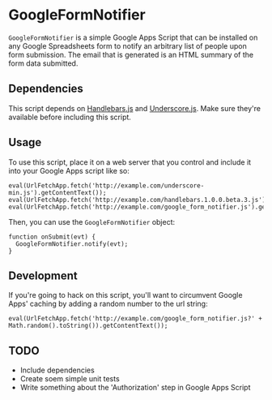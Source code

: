 
GoogleFormNotifier
==================

`GoogleFormNotifier` is a simple Google Apps Script that can be installed
on any Google Spreadsheets form to notify an arbitrary list of people upon
form submission. The email that is generated is an HTML summary of the form
data submitted.

Dependencies
------------

This script depends on [Handlebars.js](http://www.handlebarsjs.com/) and 
[Underscore.js](http://documentcloud.github.com/underscore/). Make sure 
they're available before including this script.

Usage
-----

To use this script, place it on a web server that you control and include it
into your Google Apps script like so:

    eval(UrlFetchApp.fetch('http://example.com/underscore-min.js').getContentText());
    eval(UrlFetchApp.fetch('http://example.com/handlebars.1.0.0.beta.3.js').getContentText());
    eval(UrlFetchApp.fetch('http://example.com/google_form_notifier.js').getContentText());

Then, you can use the `GoogleFormNotifier` object:

    function onSubmit(evt) {
      GoogleFormNotifier.notify(evt);
    }

Development
-----------

If you're going to hack on this script, you'll want to circumvent Google 
Apps' caching by adding a random number to the url string:

    eval(UrlFetchApp.fetch('http://example.com/google_form_notifier.js?' + Math.random().toString()).getContentText());

TODO
----

 - Include dependencies
 - Create soem simple unit tests
 - Write something about the 'Authorization' step in Google Apps Script
